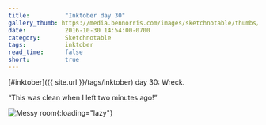 ```yaml
---
title:          "Inktober day 30"
gallery_thumb: https://media.bennorris.com/images/sketchnotable/thumbs/inktober-day-30.jpg
date:           2016-10-30 14:54:00-0700
category:       Sketchnotable
tags:           inktober
read_time:      false
short:          true
---
```

[#inktober]({{ site.url }}/tags/inktober) day 30: Wreck.

“This was clean when I left two minutes ago!”

![Messy room](https://media.bennorris.com/images/sketchnotable/inktober-2016/inktober-day-30.jpg){:loading="lazy"}
